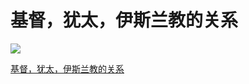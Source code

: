 # 基督，犹太，伊斯兰教的关系

![](https://fudongdong-statics.oss-cn-beijing.aliyuncs.com/images/20220123/0a941e81c05e44df8a67a921e94408c1.png?x-oss-process=image/resize,w_800/quality,q_80)



[基督，犹太，伊斯兰教的关系](https://www.youtube.com/watch?v=ncXCHdTFBEs)
